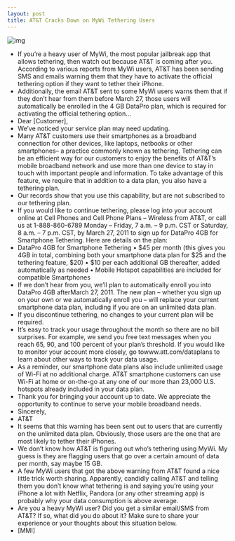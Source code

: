 ```yaml
---
layout: post
title: AT&T Cracks Down on MyWi Tethering Users
---
```

![img](http://media.idownloadblog.com/wp-content/uploads/2011/03/ATT-MyWi.png)
* If you’re a heavy user of MyWi, the most popular jailbreak app that allows tethering, then watch out because AT&T is coming after you. According to various reports from MyWi users, AT&T has been sending SMS and emails warning them that they have to activate the official tethering option if they want to tether their iPhone.
* Additionally, the email AT&T sent to some MyWi users warns them that if they don’t hear from them before March 27, those users will automatically be enrolled in the 4 GB DataPro plan, which is required for activating the official tethering option…
* Dear [Customer],
* We’ve noticed your service plan may need updating.
* Many AT&T customers use their smartphones as a broadband connection for other devices, like laptops, netbooks or other smartphones– a practice commonly known as tethering. Tethering can be an efficient way for our customers to enjoy the benefits of AT&T’s mobile broadband network and use more than one device to stay in touch with important people and information. To take advantage of this feature, we require that in addition to a data plan, you also have a tethering plan.
* Our records show that you use this capability, but are not subscribed to our tethering plan.
* If you would like to continue tethering, please log into your account online at Cell Phones and Cell Phone Plans – Wireless from AT&T, or call us at 1-888-860-6789 Monday – Friday, 7 a.m. – 9 p.m. CST or Saturday, 8 a.m. – 7 p.m. CST, by March 27, 2011 to sign up for DataPro 4GB for Smartphone Tethering. Here are details on the plan:
* DataPro 4GB for Smartphone Tethering • $45 per month (this gives you 4GB in total, combining both your smartphone data plan for $25 and the tethering feature, $20) • $10 per each additional GB thereafter, added automatically as needed • Mobile Hotspot capabilities are included for compatible Smartphones
* If we don’t hear from you, we’ll plan to automatically enroll you into DataPro 4GB afterMarch 27, 2011. The new plan – whether you sign up on your own or we automatically enroll you – will replace your current smartphone data plan, including if you are on an unlimited data plan.
* If you discontinue tethering, no changes to your current plan will be required.
* It’s easy to track your usage throughout the month so there are no bill surprises. For example, we send you free text messages when you reach 65, 90, and 100 percent of your plan’s threshold. If you would like to monitor your account more closely, go towww.att.com/dataplans to learn about other ways to track your data usage.
* As a reminder, our smartphone data plans also include unlimited usage of Wi-Fi at no additional charge. AT&T smartphone customers can use Wi-Fi at home or on-the-go at any one of our more than 23,000 U.S. hotspots already included in your data plan.
* Thank you for bringing your account up to date. We appreciate the opportunity to continue to serve your mobile broadband needs.
* Sincerely,
* AT&T
* It seems that this warning has been sent out to users that are currently on the unlimited data plan. Obviously, those users are the one that are most likely to tether their iPhones.
* We don’t know how AT&T is figuring out who’s tethering using MyWi. My guess is they are flagging users that go over a certain amount of data per month, say maybe 15 GB.
* A few MyWi users that got the above warning from AT&T found a nice little trick worth sharing. Apparently, candidly calling AT&T and telling them you don’t know what tethering is and saying you’re using your iPhone a lot with Netflix, Pandora (or any other streaming app) is probably why your data consumption is above average.
* Are you a heavy MyWi user? Did you get a similar email/SMS from AT&T? If so, what did you do about it? Make sure to share your experience or your thoughts about this situation below.
* [MMI]

